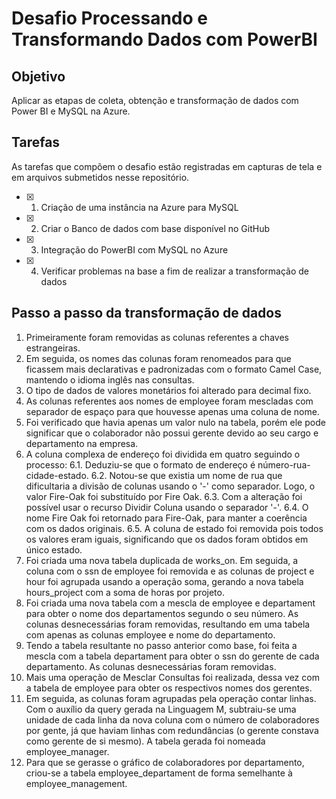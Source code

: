 # Desafio Processando e Transformando Dados com PowerBI
## Objetivo
Aplicar as etapas de coleta, obtenção e transformação de dados com Power BI e MySQL na Azure.
## Tarefas
As tarefas que compõem o desafio estão registradas em capturas de tela e em arquivos submetidos nesse repositório.

- [x] 1. Criação de uma instância na Azure para MySQL

- [x] 2. Criar o Banco de dados com base disponível no GitHub

- [x] 3. Integração do PowerBI com MySQL no Azure

- [x] 4. Verificar problemas na base a fim de realizar a transformação de dados

## Passo a passo da transformação de dados
1. Primeiramente foram removidas as colunas referentes a chaves estrangeiras.
2. Em seguida, os nomes das colunas foram renomeados para que ficassem mais declarativas e padronizadas com o formato Camel Case, mantendo 
o idioma inglês nas consultas.
3. O tipo de dados de valores monetários foi alterado para decimal fixo.
4. As colunas referentes aos nomes de employee foram mescladas com separador de espaço para que houvesse apenas uma coluna de nome.
5. Foi verificado que havia apenas um valor nulo na tabela, porém ele pode significar que o colaborador não possui gerente devido ao seu cargo e
departamento na empresa.
6. A coluna complexa de endereço foi dividida em quatro seguindo o processo:
  6.1. Deduziu-se que o formato de endereço é número-rua-cidade-estado.
  6.2. Notou-se que existia um nome de rua que dificultaria a divisão de colunas usando o '-' como separador. Logo, o valor Fire-Oak foi
substituído por Fire Oak.
  6.3. Com a alteração foi possível usar o recurso Dividir Coluna usando o separador '-'.
  6.4. O nome Fire Oak foi retornado para Fire-Oak, para manter a coerência com os dados originais.
  6.5. A coluna de estado foi removida pois todos os valores eram iguais, significando que os dados foram obtidos em único estado.
7. Foi criada uma nova tabela duplicada de works_on. Em seguida, a coluna com o ssn de employee foi removida e as colunas de project e hour
foi agrupada usando a operação soma, gerando a nova tabela hours_project com a soma de horas por projeto.
8. Foi criada uma nova tabela com a mescla de employee e departament para obter o nome dos departamentos segundo o seu número. As colunas desnecessárias
foram removidas, resultando em uma tabela com apenas as colunas employee e nome do departamento.
9. Tendo a tabela resultante no passo anterior como base, foi feita a mescla com a tabela departament para obter o ssn do gerente de cada departamento. 
As colunas desnecessárias foram removidas.
10. Mais uma operação de Mesclar Consultas foi realizada, dessa vez com a tabela de employee para obter os respectivos nomes dos gerentes.
11. Em seguida, as colunas foram agrupadas pela operação contar linhas. Com o auxílio da query gerada na Linguagem M, subtraiu-se uma unidade de 
cada linha da nova coluna com o número de colaboradores por gente, já que haviam linhas com redundâncias (o gerente constava como gerente de si mesmo).
A tabela gerada foi nomeada employee_manager.
12. Para que se gerasse o gráfico de colaboradores por departamento, criou-se a tabela employee_departament de forma semelhante à employee_management. 

